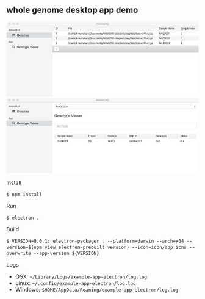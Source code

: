 ## whole genome desktop app demo

![capture 1](https://raw.githubusercontent.com/AWAKENS-dev/example-app-electron/master/docs/capture_genomes.jpg)
![capture 2](https://raw.githubusercontent.com/AWAKENS-dev/example-app-electron/master/docs/capture_genotype.jpg)

Install

```
$ npm install
```

Run

```
$ electron .
```

Build

```
$ VERSION=0.0.1; electron-packager . --platform=darwin --arch=x64 --version=$(npm view electron-prebuilt version) --icon=icon/app.icns --overwrite --app-version ${VERSION}
```

Logs

- OSX: `~/Library/Logs/example-app-electron/log.log`
- Linux: `~/.config/example-app-electron/log.log`
- Windows: `$HOME/AppData/Roaming/example-app-electron/log.log`
